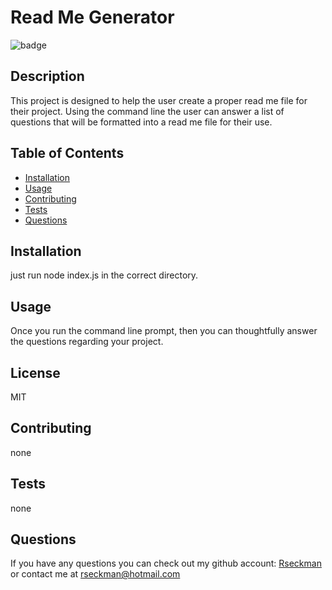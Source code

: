 # Read Me Generator
  
  ![badge](https://img.shields.io/badge/License-MIT-blue)

  ## Description 
  
  This project is designed to help the user create a proper read me file for their project.  Using the command line the user can answer a list of questions that will be formatted into a read me file for their use.

  ## Table of Contents

  * [Installation](#Installation)
  * [Usage](#Usage)
  * [Contributing](#Contributing)
  * [Tests](#Tests)
  * [Questions](#Questions)
  
  ##  Installation

  just run node index.js in the correct directory.

  ## Usage

  Once you run the command line prompt, then you can thoughtfully answer the questions regarding your project.

  ## License

  MIT

  ## Contributing

  none

  ## Tests

  none

  ## Questions

  If you have any questions you can check out my github account: [Rseckman](https://github.com/Rseckman)
  or contact me at rseckman@hotmail.com
